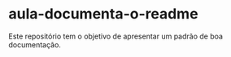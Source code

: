 # aula-documenta-o-readme
Este repositório tem o objetivo de apresentar um padrão de boa documentação.
